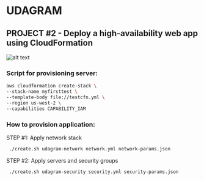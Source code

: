 # UDAGRAM

## PROJECT #2 - Deploy a high-availability web app using CloudFormation


![alt text](https://github.com/pivarnikjan/aws-nanodegree/project-2/blob/master/diagram.png)

### Script for provisioning server:

```bash
aws cloudformation create-stack \
--stack-name myfirsttest \
--template-body file://testcfn.yml \
--region us-west-2 \
--capabilities CAPABILITY_IAM

```

### How to provision application:

STEP #1: Apply network stack
```bash
 ./create.sh udagram-network network.yml network-params.json
```

STEP #2: Apply servers and security groups
```bash
 ./create.sh udagram-security security.yml security-params.json
```
